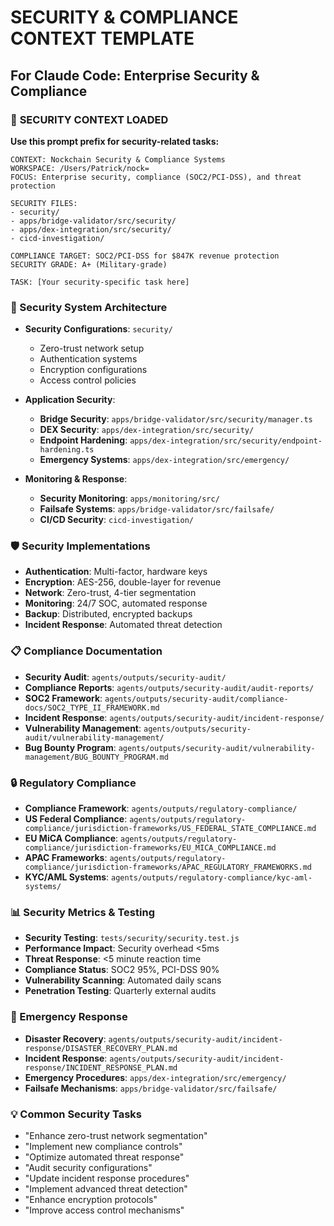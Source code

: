 # SECURITY & COMPLIANCE CONTEXT TEMPLATE
## For Claude Code: Enterprise Security & Compliance

### 🎯 **SECURITY CONTEXT LOADED**
**Use this prompt prefix for security-related tasks:**

```
CONTEXT: Nockchain Security & Compliance Systems
WORKSPACE: /Users/Patrick/nock=
FOCUS: Enterprise security, compliance (SOC2/PCI-DSS), and threat protection

SECURITY FILES:
- security/
- apps/bridge-validator/src/security/
- apps/dex-integration/src/security/
- cicd-investigation/

COMPLIANCE TARGET: SOC2/PCI-DSS for $847K revenue protection
SECURITY GRADE: A+ (Military-grade)

TASK: [Your security-specific task here]
```

### 🔐 Security System Architecture
- **Security Configurations**: `security/`
  - Zero-trust network setup
  - Authentication systems
  - Encryption configurations
  - Access control policies

- **Application Security**: 
  - **Bridge Security**: `apps/bridge-validator/src/security/manager.ts`
  - **DEX Security**: `apps/dex-integration/src/security/`
  - **Endpoint Hardening**: `apps/dex-integration/src/security/endpoint-hardening.ts`
  - **Emergency Systems**: `apps/dex-integration/src/emergency/`

- **Monitoring & Response**:
  - **Security Monitoring**: `apps/monitoring/src/`
  - **Failsafe Systems**: `apps/bridge-validator/src/failsafe/`
  - **CI/CD Security**: `cicd-investigation/`

### 🛡️ Security Implementations
- **Authentication**: Multi-factor, hardware keys
- **Encryption**: AES-256, double-layer for revenue
- **Network**: Zero-trust, 4-tier segmentation
- **Monitoring**: 24/7 SOC, automated response
- **Backup**: Distributed, encrypted backups
- **Incident Response**: Automated threat detection

### 📋 Compliance Documentation
- **Security Audit**: `agents/outputs/security-audit/`
- **Compliance Reports**: `agents/outputs/security-audit/audit-reports/`
- **SOC2 Framework**: `agents/outputs/security-audit/compliance-docs/SOC2_TYPE_II_FRAMEWORK.md`
- **Incident Response**: `agents/outputs/security-audit/incident-response/`
- **Vulnerability Management**: `agents/outputs/security-audit/vulnerability-management/`
- **Bug Bounty Program**: `agents/outputs/security-audit/vulnerability-management/BUG_BOUNTY_PROGRAM.md`

### 🔒 Regulatory Compliance
- **Compliance Framework**: `agents/outputs/regulatory-compliance/`
- **US Federal Compliance**: `agents/outputs/regulatory-compliance/jurisdiction-frameworks/US_FEDERAL_STATE_COMPLIANCE.md`
- **EU MiCA Compliance**: `agents/outputs/regulatory-compliance/jurisdiction-frameworks/EU_MICA_COMPLIANCE.md`
- **APAC Frameworks**: `agents/outputs/regulatory-compliance/jurisdiction-frameworks/APAC_REGULATORY_FRAMEWORKS.md`
- **KYC/AML Systems**: `agents/outputs/regulatory-compliance/kyc-aml-systems/`

### 📊 Security Metrics & Testing
- **Security Testing**: `tests/security/security.test.js`
- **Performance Impact**: Security overhead <5ms
- **Threat Response**: <5 minute reaction time
- **Compliance Status**: SOC2 95%, PCI-DSS 90%
- **Vulnerability Scanning**: Automated daily scans
- **Penetration Testing**: Quarterly external audits

### 🚨 Emergency Response
- **Disaster Recovery**: `agents/outputs/security-audit/incident-response/DISASTER_RECOVERY_PLAN.md`
- **Incident Response**: `agents/outputs/security-audit/incident-response/INCIDENT_RESPONSE_PLAN.md`
- **Emergency Procedures**: `apps/dex-integration/src/emergency/`
- **Failsafe Mechanisms**: `apps/bridge-validator/src/failsafe/`

### 💡 Common Security Tasks
- "Enhance zero-trust network segmentation"
- "Implement new compliance controls"
- "Optimize automated threat response"
- "Audit security configurations"
- "Update incident response procedures"
- "Implement advanced threat detection"
- "Enhance encryption protocols"
- "Improve access control mechanisms"